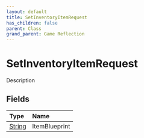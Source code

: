```yaml
---
layout: default
title: SetInventoryItemRequest
has_children: false
parent: Class
grand_parent: Game Reflection
---
```

# SetInventoryItemRequest
Description 

## Fields
| Type | Name |
|:-------------|:--------------|
| [String](/game-reflection/components/string.md) | ItemBlueprint |
